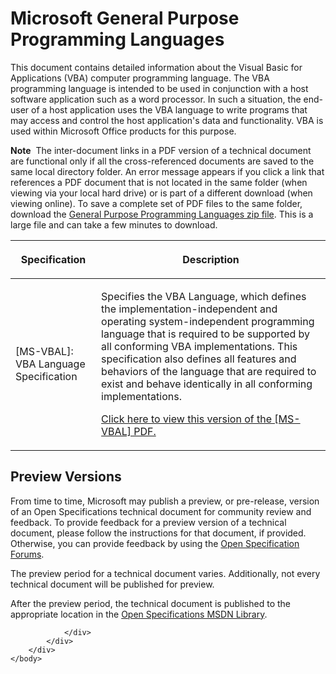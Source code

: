 <html dir="LTR" xmlns:mshelp="http://msdn.microsoft.com/mshelp" xmlns:ddue="http://ddue.schemas.microsoft.com/authoring/2003/5" xmlns:xlink="http://www.w3.org/1999/xlink" xmlns:tool="http://www.microsoft.com/tooltip">
    <head>
        <meta http-equiv="Content-Type" content="text/html; CHARSET=utf-8"></meta>
        <meta name="save" content="history"></meta>
        <title>Microsoft General Purpose Programming Languages</title>
        <xml>
            <mshelp:toctitle title="Microsoft General Purpose Programming Languages"></mshelp:toctitle>
            <mshelp:rltitle title="Microsoft General Purpose Programming Languages"></mshelp:rltitle>
            <mshelp:keyword index="A" term="a0fa63f3-19ba-4525-a22f-f0ab65dc015d"></mshelp:keyword>
            <mshelp:attr name="DCSext.ContentType" value="open specification"></mshelp:attr>
            <mshelp:attr name="AssetID" value="a0fa63f3-19ba-4525-a22f-f0ab65dc015d"></mshelp:attr>
            <mshelp:attr name="TopicType" value="kbRef"></mshelp:attr>
            <mshelp:attr name="DCSext.Title" value="Microsoft General Purpose Programming Languages" />
        </xml>
    </head>
    <body>
        <div id="header">
            <h1 class="heading">Microsoft General Purpose Programming Languages</h1>
        </div>
        <div id="mainSection">
            <div id="mainBody">
                <div id="allHistory" class="saveHistory"></div>
                <div id="sectionSection0" class="section" name="collapseableSection">
                    <p>This document contains detailed information about the Visual
Basic for Applications (VBA) computer programming language. The VBA programming
language is intended to be used in conjunction with a host software application
such as a word processor. In such a situation, the end-user of a host
application uses the VBA language to write programs that may access and control
the host application's data and functionality. VBA is used within Microsoft
Office products for this purpose.</p>

<p><b>Note</b>  The inter-document links in a PDF version of a
technical document are functional only if all the cross-referenced documents
are saved to the same local directory folder. An error message appears if you
click a link that references a PDF document that is not located in the same
folder (when viewing via your local hard drive) or is part of a different
download (when viewing online). To save a complete set of PDF files to the same
folder, download the <a href="https://go.microsoft.com/fwlink/?linkid=837415">General
Purpose Programming Languages zip file</a>. This is a large file and can take a
few minutes to download.</p>

<table>
 <thead>
  <tr>
   <th>
   <p><a id="CC_00000001000200010000111122223333"></a>Specification</p>
   </th>
   <th>
   <p>Description</p>
   </th>
  </tr>
 </thead>
 <tr>
  <td>
  <p><mshelp:link keywords="d5418146-0bd2-45eb-9c7a-fd9502722c74" tabindex="0">[MS-VBAL]:
  VBA Language Specification</mshelp:link></p>
  </td>
  <td>
  <p>Specifies the VBA Language, which defines the
  implementation-independent and operating system-independent programming
  language that is required to be supported by all conforming VBA
  implementations. This specification also defines all features and behaviors
  of the language that are required to exist and behave identically in all
  conforming implementations.</p>
  <p><a href="http://interoperability.blob.core.windows.net/files/MS-VBAL/%5bMS-VBAL%5d.pdf">Click
  here to view this version of the [MS-VBAL] PDF.</a></p>
  </td>
 </tr>
</table>

<h2>Preview Versions</h2>

<p><a id="PreviewSpecs"></a>From time to time, Microsoft may
publish a preview, or pre-release, version of an Open Specifications technical
document for community review and feedback. To provide feedback for a preview
version of a technical document, please follow the instructions for that
document, if provided. Otherwise, you can provide feedback by using the <a href="http://social.msdn.microsoft.com/Forums/en-US/category/openspecifications">Open
Specification Forums</a>.</p>

<p>The preview period for a technical document varies. Additionally,
not every technical document will be published for preview.</p>

<p>After the preview period, the technical document is
published to the appropriate location in the <a href="https://msdn.microsoft.com/en-us/library/dd208104.aspx">Open
Specifications MSDN Library</a>.</p>


                </div>
            </div>
        </div>
    </body>
</html>